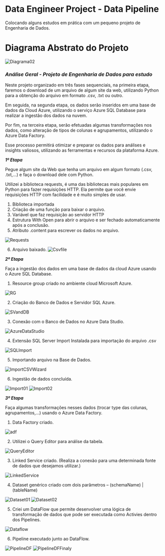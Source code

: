 # Data Engineer Project - Data Pipeline
Colocando alguns estudos em prática com um pequeno projeto de Engenharia de Dados.

# Diagrama Abstrato do Projeto
![Diagrama02](https://user-images.githubusercontent.com/115668126/229661801-96b7cf74-cb63-47c4-aecb-46019c635a67.png)

### *Análise Geral - Projeto de Engenharia de Dados para estudo*

Neste projeto organizado em três fases sequenciais, na primeira etapa, faremos o download de um arquivo de algum site da web, utilizando Python para a obtenção do arquivo em formato .csv, .txt ou outro. 

Em seguida, na segunda etapa, os dados serão inseridos em uma base de dados da Cloud Azure, utilizando o serviço Azure SQL Database para realizar a ingestão dos dados na nuvem. 

Por fim, na terceira etapa, serão efetuadas algumas transformações nos dados, como alteração de tipos de colunas e agrupamentos, utilizando o Azure Data Factory. 

Esse processo permitirá otimizar e preparar os dados para análises e insights valiosos, utilizando as ferramentas e recursos da plataforma Azure.



***1º Etapa***

Pegue algum site da Web que tenha um arquivo em algum formato (.csv, .txt,...) e faça o download dele com Python.

Utilizei a biblioteca requests, é uma das bibliotecas mais populares em Python para fazer requisições HTTP. Ela permite que você envie requisições HTTP com facilidade e é muito simples de usar.

1.	Biblioteca importada
2.	Criação de uma função para baixar o arquivo.
3.	Variável que faz requisição ao servidor HTTP
4.	Estrutura With Open para abrir o arquivo e ser fechado automaticamente após a conclusão.
5.	Atributo .content para escrever os dados no arquivo.

![Requests](https://user-images.githubusercontent.com/115668126/229662162-61974415-7fa3-4b86-9d85-eac49e9e7a62.png)

6.	Arquivo baixado.
![Csvfile](https://user-images.githubusercontent.com/115668126/229662258-cd7bb794-1099-4543-ad32-efbbd222a910.png)


***2º Etapa***

Faça a ingestão dos dados em uma base de dados da cloud Azure usando o Azure SQL Database.

1.	Resource group criado no ambiente cloud Microsoft Azure.

![RG](https://user-images.githubusercontent.com/115668126/229662468-cfdb23d7-a9f7-4d6d-a221-9723b04e5e4d.png)

2.	Criação do Banco de Dados e Servidor SQL Azure.

![SVandDB](https://user-images.githubusercontent.com/115668126/229662684-a6e357ff-e071-401a-a3c6-0632e6ce3cb4.png)

3.	Conexão com o Banco de Dados no Azure Data Studio.

![AzureDataStudio](https://user-images.githubusercontent.com/115668126/229662786-3517059f-7095-4faa-adba-a185b9d0b581.png)

4.	Extensão SQL Server Import Instalada para importação do arquivo .csv

![SQLImport](https://user-images.githubusercontent.com/115668126/229662889-a607bcd7-195b-4979-afa2-b035120e953f.png)

5.	Importando arquivo na Base de Dados.

![ImportCSVWizard](https://user-images.githubusercontent.com/115668126/229662965-65d10acb-f284-4cd8-a198-45968016dee3.png)

6.	Ingestão de dados concluída.

![Import01](https://user-images.githubusercontent.com/115668126/229663056-77bc7d48-cb92-4f95-9513-44329c033351.png)
![Import02](https://user-images.githubusercontent.com/115668126/229663067-a0d40580-e0c7-4ac6-85bf-0ca2b165d4f2.png)


***3º Etapa***

Faça algumas transformações nesses dados (trocar type das colunas, agrupamentos,...) usando o Azure Data Factory.

1.	Data Factory criado.

![adf](https://user-images.githubusercontent.com/115668126/229663202-656a8cca-3c75-4e50-89a6-8b72733cc179.png)

2.	Utilizei o Query Editor para análise da tabela.

![QueryEditor](https://user-images.githubusercontent.com/115668126/229663410-b1c3c2dd-e64c-4941-9fba-ede0da1b3e3d.png)

3.	Linked Service criado. (Realiza a conexão para uma determinada fonte de dados que desejamos utilizar.)

![LinkedService](https://user-images.githubusercontent.com/115668126/229663467-2f6b92c9-8bb9-4191-ab3e-7e8e57567905.png)

4.	Dataset genérico criado com dois parâmetros – (schemaName) | (tableName)

![Dataset01](https://user-images.githubusercontent.com/115668126/229663598-967c2f51-2565-4bf8-8096-b81ee534a557.png)
![Dataset02](https://user-images.githubusercontent.com/115668126/229663613-d6b69b2f-e91a-43bc-8009-5e338d3663d6.png)

5.	Criei um DataFlow que permite desenvolver uma lógica de transformação de dados que pode ser executada como Activies dentro dos Pipelines.

![Dataflow](https://user-images.githubusercontent.com/115668126/229663726-f86efb2e-2bc3-4526-bc38-f414716f32be.png)

6.	Pipeline executado junto ao DataFlow.

![PipelineDF](https://user-images.githubusercontent.com/115668126/229663810-603ea7a6-64b9-4170-8706-1be266f2b289.png)
![PipelineDFFinaly](https://user-images.githubusercontent.com/115668126/229663853-4d07ed0e-4c10-4546-a5e0-6ae384fbeb36.png)



